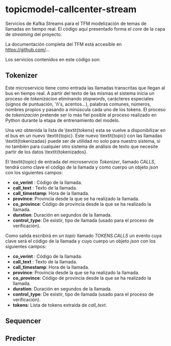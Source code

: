 # topicmodel-callcenter-stream
Servicios de Kafka Streams para el TFM modelización de temas de llamadas en tiempo real. El código aquí 
presentado forma el *core* de la capa de *streaming* del proyecto. 

La documentación completa del TFM está accesible en https://github.com/...

Los servicios contenidos en este código son: 

## Tokenizer
Este microservicio tiene como entrada las llamadas transcritas que llegan al bus en tiempo real. A 
partir del texto de las mismas el sistema inicia un proceso de *tokenizacion* eliminando *stopwords*, 
carácteres especiales (signos de puntuación, 'ñ's, acentos...), palabras comunes, 
números, nombres propios y pasando a minúscula cada uno de los tokens.  El 
proceso de *tokenización* pretende ser lo más fiel posible al proceso realizado en Python durante 
la etapa de entrenamiento del modelo.

Una vez obtenida la lista de \textit{tokens} esta se vuelve a disponibilizar en el bus en un nuevo \textit{topic}. Este nuevo \textit{topic} con las llamadas \textit{tokenizadas} puede ser de utilidad no solo para nuestro sistema, si no también para cualquier otro sistema de análisis de texto que necesite partir de los datos \textit{tokenizados}.

El \textit{topic} de entrada del microservicio  *Tokenizer*, llamado *CALLS*, tendrá 
como clave el código de la llamada y como cuerpo un objeto *json* con los siguientes campos:


-  **co_verint** : Código de la llamada. 
-  **call_text** : Texto de la llamada. 
-  **call_timestamp**: Hora de la llamada.
-  **province**: Provincia desde la que se ha realizado la llamada. 
-  **co\_province**: Código de provincia desde la que se ha realizado la llamada. 
-  **duration**: Duración en segundos de la llamada. 
-  **control_type**: De existir, tipo de llamada (usado para el proceso de verificación). 
 

Como salida escribirá en un *topic*  llamado *TOKENS.CALLS* un evento cuya clave será el código 
de la llamada y cuyo cuerpo un objeto *json* con los siguientes campos:

- **co_verint** : Código de la llamada. 
- **call_text** : Texto de la llamada. 
- **call_timestamp**: Hora de la llamada.
- **province**: Provincia desde la que se ha realizado la llamada. 
- **co_province**: Código de provincia desde la que se ha realizado la llamada. 
- **duration**: Duración en segundos de la llamada. 
- **control_type**: De existir, tipo de llamada (usado para el proceso de verificación).  
- **tokens**: Lista de tokens extraída de *call_text*. 

## Sequencer

## Predicter

